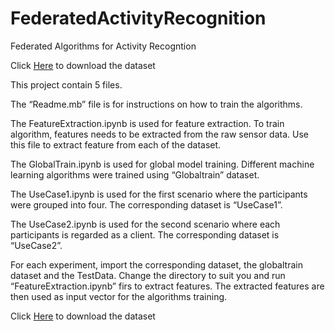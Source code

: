 # FederatedActivityRecognition
Federated Algorithms for Activity Recogntion

Click [Here](https://figshare.com/s/04acd124d819605a0628) to download the dataset


This project contain 5 files.

The “Readme.mb” file is for instructions on how to train the algorithms.

The FeatureExtraction.ipynb is used for feature extraction. To train algorithm, features needs to be extracted from the raw sensor data. Use this file to extract feature from each of the dataset. 

The GlobalTrain.ipynb is used for global model training. Different machine learning algorithms were trained using “Globaltrain” dataset. 

The UseCase1.ipynb is used for the first  scenario where the participants were grouped into four. The corresponding dataset is “UseCase1”. 

The UseCase2.ipynb is used for the second  scenario where  each participants  is regarded as a client. The corresponding dataset is “UseCase2”. 

For each experiment, import the corresponding dataset, the globaltrain dataset and the TestData. Change the directory to suit you and run “FeatureExtraction.ipynb” firs to extract features. The extracted features are then used as input vector for the algorithms training. 

Click [Here](https://figshare.com/s/04acd124d819605a0628) to download the dataset
